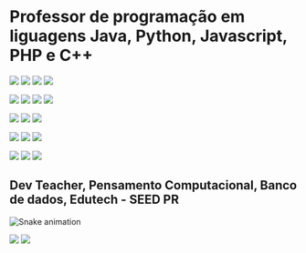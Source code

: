 # Professor de programação em liguagens Java, Python, Javascript, PHP e C++


[![](https://img.shields.io/badge/Python-FFD43B?style=for-the-badge&logo=python&logoColor=blue)](https://www.python.org/) [![](https://img.shields.io/badge/Flask-000000?style=for-the-badge&logo=flask&logoColor=white)](https://flask.palletsprojects.com/en/2.1.x/) [![](https://img.shields.io/badge/Django-092E20?style=for-the-badge&logo=django&logoColor=green)](https://docs.djangoproject.com/en/4.0/) [![](https://img.shields.io/badge/django%20rest-ff1709?style=for-the-badge&logo=django&logoColor=white)](https://www.django-rest-framework.org/) 
 
[![](https://img.shields.io/badge/JavaScript-323330?style=for-the-badge&logo=javascript&logoColor=F7DF1E)](https://262.ecma-international.org/5.1/) [![](https://img.shields.io/badge/Node.js-339933?style=for-the-badge&logo=nodedotjs&logoColor=white)](https://nodejs.org/en/) [![](https://img.shields.io/badge/React-20232A?style=for-the-badge&logo=react&logoColor=61DAFB)](https://pt-br.reactjs.org/docs/getting-started.html) [![](https://img.shields.io/badge/next.js-000000?style=for-the-badge&logo=nextdotjs&logoColor=white)](https://nextjs.org/) 

[![](https://img.shields.io/badge/Java-ED8B00?style=for-the-badge&logo=java&logoColor=white)](https://docs.oracle.com/en/java/) [![](https://img.shields.io/badge/Spring-6DB33F?style=for-the-badge&logo=spring&logoColor=white)](https://spring.io/) [![](https://img.shields.io/badge/Spring_Boot-F2F4F9?style=for-the-badge&logo=spring-boot)](https://spring.io/projects/spring-boot)

[![](https://img.shields.io/badge/PHP-777BB4?style=for-the-badge&logo=php&logoColor=white)](https://www.php.net/) [![](https://img.shields.io/badge/Symfony-000000?style=for-the-badge&logo=Symfony&logoColor=white)](https://symfony.com/) [![](https://img.shields.io/badge/Laravel-FF2D20?style=for-the-badge&logo=laravel&logoColor=white)](https://laravel.com/)

[![](https://img.shields.io/badge/Markdown-000000?style=for-the-badge&logo=markdown&logoColor=white)](https://www.markdownguide.org/) [![](https://img.shields.io/badge/HTML5-E34F26?style=for-the-badge&logo=html5&logoColor=white)](https://developer.mozilla.org/en-US/docs/Glossary/HTML5) [![](https://img.shields.io/badge/CSS3-1572B6?style=for-the-badge&logo=css3&logoColor=white)](https://developer.mozilla.org/pt-BR/docs/Web/CSS)

## Dev Teacher, Pensamento Computacional, Banco de dados, Edutech - SEED PR


![Snake animation](https://github.com/jacksonsr451/jacksonsr451/blob/output/github-contribution-grid-snake.svg)

[![](https://img.shields.io/badge/LinkedIn-0077B5?style=for-the-badge&logo=linkedin&logoColor=white)](https://www.linkedin.com/in/jackson-severino-da-rocha/)  [![](https://img.shields.io/badge/Gmail-D14836?style=for-the-badge&logo=gmail&logoColor=white)](mailto:jackson.severino.rocha@escola.pr.gov.br)
